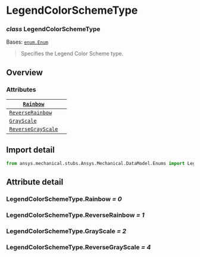 <a id="legendcolorschemetype"></a>

# LegendColorSchemeType

<a id="LegendColorSchemeType"></a>

### *class* LegendColorSchemeType

Bases: [`enum.Enum`](https://docs.python.org/3/library/enum.html#enum.Enum)

> Specifies the Legend Color Scheme type.

> <!-- !! processed by numpydoc !! -->

<a id="overview"></a>

## Overview

### Attributes

| [`Rainbow`](#LegendColorSchemeType.Rainbow)                   |    |
|---------------------------------------------------------------|----|
| [`ReverseRainbow`](#LegendColorSchemeType.ReverseRainbow)     |    |
| [`GrayScale`](#LegendColorSchemeType.GrayScale)               |    |
| [`ReverseGrayScale`](#LegendColorSchemeType.ReverseGrayScale) |    |

<a id="import-detail"></a>

## Import detail

```python
from ansys.mechanical.stubs.Ansys.Mechanical.DataModel.Enums import LegendColorSchemeType
```

<a id="attribute-detail"></a>

## Attribute detail

<a id="LegendColorSchemeType.Rainbow"></a>

### LegendColorSchemeType.Rainbow *= 0*

<a id="LegendColorSchemeType.ReverseRainbow"></a>

### LegendColorSchemeType.ReverseRainbow *= 1*

<a id="LegendColorSchemeType.GrayScale"></a>

### LegendColorSchemeType.GrayScale *= 2*

<a id="LegendColorSchemeType.ReverseGrayScale"></a>

### LegendColorSchemeType.ReverseGrayScale *= 4*
